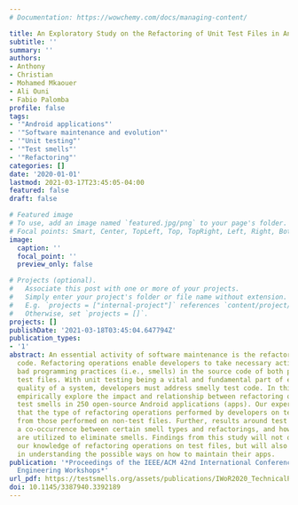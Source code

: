 ```yaml
---
# Documentation: https://wowchemy.com/docs/managing-content/

title: An Exploratory Study on the Refactoring of Unit Test Files in Android Applications
subtitle: ''
summary: ''
authors:
- Anthony
- Christian
- Mohamed Mkaouer
- Ali Ouni
- Fabio Palomba
profile: false
tags:
- '"Android applications"'
- '"Software maintenance and evolution"'
- '"Unit testing"'
- '"Test smells"'
- '"Refactoring"'
categories: []
date: '2020-01-01'
lastmod: 2021-03-17T23:45:05-04:00
featured: false
draft: false

# Featured image
# To use, add an image named `featured.jpg/png` to your page's folder.
# Focal points: Smart, Center, TopLeft, Top, TopRight, Left, Right, BottomLeft, Bottom, BottomRight.
image:
  caption: ''
  focal_point: ''
  preview_only: false

# Projects (optional).
#   Associate this post with one or more of your projects.
#   Simply enter your project's folder or file name without extension.
#   E.g. `projects = ["internal-project"]` references `content/project/deep-learning/index.md`.
#   Otherwise, set `projects = []`.
projects: []
publishDate: '2021-03-18T03:45:04.647794Z'
publication_types:
- '1'
abstract: An essential activity of software maintenance is the refactoring of source
  code. Refactoring operations enable developers to take necessary actions to correct
  bad programming practices (i.e., smells) in the source code of both production and
  test files. With unit testing being a vital and fundamental part of ensuring the
  quality of a system, developers must address smelly test code. In this paper, we
  empirically explore the impact and relationship between refactoring operations and
  test smells in 250 open-source Android applications (apps). Our experiments showed
  that the type of refactoring operations performed by developers on test files differ
  from those performed on non-test files. Further, results around test smells show
  a co-occurrence between certain smell types and refactorings, and how refactorings
  are utilized to eliminate smells. Findings from this study will not only further
  our knowledge of refactoring operations on test files, but will also help developers
  in understanding the possible ways on how to maintain their apps.
publication: '*Proceedings of the IEEE/ACM 42nd International Conference on Software
  Engineering Workshops*'
url_pdf: https://testsmells.org/assets/publications/IWoR2020_TechnicalPaper.pdf
doi: 10.1145/3387940.3392189
---
```


